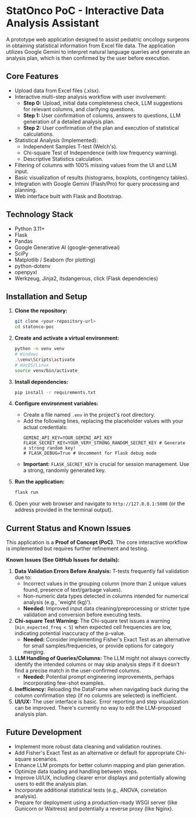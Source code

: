 # StatOnco PoC - Interactive Data Analysis Assistant

A prototype web application designed to assist pediatric oncology surgeons in obtaining statistical information from Excel file data. The application utilizes Google Gemini to interpret natural language queries and generate an analysis plan, which is then confirmed by the user before execution.

## Core Features

*   Upload data from Excel files (.xlsx).
*   Interactive multi-step analysis workflow with user involvement:
    *   **Step 0:** Upload, initial data completeness check, LLM suggestions for relevant columns, and clarifying questions.
    *   **Step 1:** User confirmation of columns, answers to questions, LLM generation of a detailed analysis plan.
    *   **Step 2:** User confirmation of the plan and execution of statistical calculations.
*   Statistical Analysis (Implemented):
    *   Independent Samples T-test (Welch's).
    *   Chi-square Test of Independence (with low frequency warning).
    *   Descriptive Statistics calculation.
*   Filtering of columns with 100% missing values from the UI and LLM input.
*   Basic visualization of results (histograms, boxplots, contingency tables).
*   Integration with Google Gemini (Flash/Pro) for query processing and planning.
*   Web interface built with Flask and Bootstrap.

## Technology Stack

*   Python 3.11+
*   Flask
*   Pandas
*   Google Generative AI (google-generativeai)
*   SciPy
*   Matplotlib / Seaborn (for plotting)
*   python-dotenv
*   openpyxl
*   Werkzeug, Jinja2, itsdangerous, click (Flask dependencies)

## Installation and Setup

1.  **Clone the repository:**
    ```bash
    git clone <your-repository-url>
    cd statonco-poc
    ```
2.  **Create and activate a virtual environment:**
    ```bash
    python -m venv venv
    # Windows
    .\venv\Scripts\activate
    # macOS/Linux
    source venv/bin/activate
    ```
3.  **Install dependencies:**
    ```bash
    pip install -r requirements.txt
    ```
4.  **Configure environment variables:**
    *   Create a file named `.env` in the project's root directory.
    *   Add the following lines, replacing the placeholder values with your actual credentials:
        ```dotenv
        GEMINI_API_KEY=YOUR_GEMINI_API_KEY
        FLASK_SECRET_KEY=YOUR_VERY_STRONG_RANDOM_SECRET_KEY # Generate a strong random key!
        # FLASK_DEBUG=True # Uncomment for Flask debug mode
        ```
    *   **Important:** `FLASK_SECRET_KEY` is crucial for session management. Use a strong, randomly generated key.

5.  **Run the application:**
    ```bash
    flask run
    ```
6.  Open your web browser and navigate to `http://127.0.0.1:5000` (or the address provided in the terminal output).

## Current Status and Known Issues

This application is a **Proof of Concept (PoC)**. The core interactive workflow is implemented but requires further refinement and testing.

**Known Issues (See GitHub Issues for details):**

1.  **Data Validation Errors Before Analysis:** T-tests frequently fail validation due to:
    *   Incorrect values in the grouping column (more than 2 unique values found, presence of text/garbage values).
    *   Non-numeric data types detected in columns intended for numerical analysis (e.g., 'weight (kg)').
    *   **Needed:** Improved input data cleaning/preprocessing or stricter type validation and conversion before executing tests.
2.  **Chi-square Test Warning:** The Chi-square test issues a warning (`min_expected_freq < 5`) when expected cell frequencies are low, indicating potential inaccuracy of the p-value.
    *   **Needed:** Consider implementing Fisher's Exact Test as an alternative for small samples/frequencies, or provide options for category merging.
3.  **LLM Handling of Queries/Columns:** The LLM might not always correctly identify the intended columns or may skip analysis steps if it doesn't find a precise match in the user-confirmed columns.
    *   **Needed:** Potential prompt engineering improvements, perhaps incorporating few-shot examples.
4.  **Inefficiency:** Reloading the DataFrame when navigating back during the column confirmation step (if no columns are selected) is inefficient.
5.  **UI/UX:** The user interface is basic. Error reporting and step visualization can be improved. There's currently no way to edit the LLM-proposed analysis plan.

## Future Development

*   Implement more robust data cleaning and validation routines.
*   Add Fisher's Exact Test as an alternative or default for appropriate Chi-square scenarios.
*   Enhance LLM prompts for better column mapping and plan generation.
*   Optimize data loading and handling between steps.
*   Improve UI/UX, including clearer error displays and potentially allowing users to edit the analysis plan.
*   Incorporate additional statistical tests (e.g., ANOVA, correlation analysis).
*   Prepare for deployment using a production-ready WSGI server (like Gunicorn or Waitress) and potentially a reverse proxy (like Nginx).
